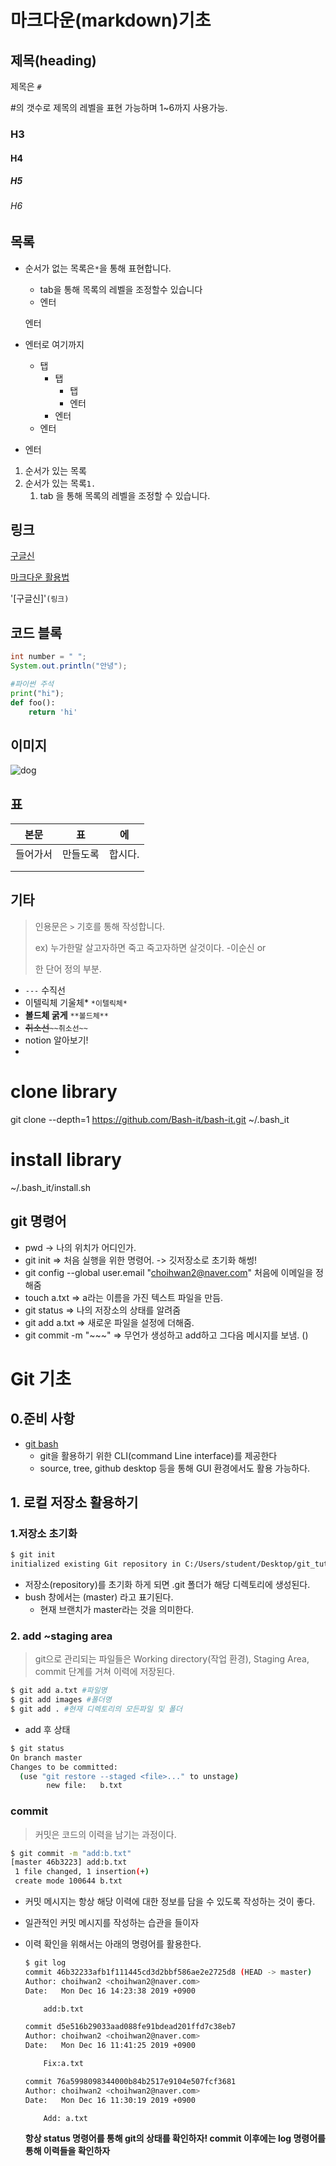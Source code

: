 # 마크다운(markdown)기초

## 제목(heading)

제목은 `#`

#의 갯수로 제목의 레벨을 표현 가능하며 1~6까지 사용가능.

### H3

#### H4

##### H5

###### H6



## 목록

* 순서가 없는 목록은`*`을 통해 표현합니다.

  * tab을 통해 목록의 레벨을 조정할수 있습니다
  * 엔터

  엔터

* 엔터로 여기까지

  * 탭
    * 탭	
      * 탭
      * 엔터
    * 엔터
  * 엔터

* 엔터

1.  순서가 있는 목록
2. 순서가 있는 목록`1.`
   1. tab 을 통해 목록의 레벨을 조정할 수 있습니다.

## 링크

[구글신](https://google.com)

[마크다운 활용법](https://guides.github.com/features/mastering-markdown/)

'[구글신]'`(링크)`

## 코드 블록

```java
int number = " ";
System.out.println("안녕");

```

```python
#파이썬 주석
print("hi");
def foo():
    return 'hi'
```

## 이미지

![dog](image/dog.jpg)

## 표

| 본문     | 표       | 에      |
| -------- | -------- | ------- |
| 들어가서 | 만들도록 | 합시다. |
|          |          |         |
|          |          |         |

## 기타

> 인용문은 `>` 기호를 통해 작성합니다. 
>
>  ex) 누가한말 살고자하면 죽고 죽고자하면 살것이다. -이순신 or
>
>  한 단어 정의 부분.

* `---` 수직선
* 이텔릭체 기울체* `*이텔릭체*`
* **볼드체 굵게** `**볼드체**`
* ~~취소선~~`~~취소선~~`
* notion 알아보기!
* 















# clone library

git clone --depth=1 https://github.com/Bash-it/bash-it.git ~/.bash_it
# install library
~/.bash_it/install.sh



## git 명령어

* pwd -> 나의 위치가 어디인가.
* git init => 처음 실행을 위한 명령어. -> 깃저장소로 초기화 해썽!
* git config --global user.email "choihwan2@naver.com" 처음에 이메일을 정해줌
* touch a.txt =>  a라는 이름을 가진 텍스트 파일을 만듬.
* git status => 나의 저장소의 상태를 알려줌
* git add a.txt => 새로운 파일을 설정에 더해줌.
* git commit -m "~~~" => 무언가 생성하고 add하고 그다음 메시지를 보냄. ()

# Git 기초

## 0.준비 사항

* [git bash](https://gitforwindows.org/)
  * git을 활용하기 위한 CLI(command Line interface)를 제공한다
  * source, tree, github desktop 등을 통해 GUI 환경에서도 활용 가능하다.

## 1. 로컬 저장소 활용하기

### 1.저장소 초기화

```bash
$ git init
initialized existing Git repository in C:/Users/student/Desktop/git_tutorial/.git/

```



* 저장소(repository)를 초기화 하게 되면 .git 폴더가 해당 디렉토리에 생성된다.
* bush 창에서는 (master) 라고 표기된다.
  * 현재 브랜치가 master라는 것을 의미한다.

### 2. add ~staging area

> git으로 관리되는 파일들은 Working directory(작업 환경), Staging Area, commit 단계를 거쳐 이력에 저장된다.

```bash
$ git add a.txt #파일명
$ git add images #폴더명
$ git add . #현재 디렉토리의 모든파일 및 폴더
```



* add 후 상태

```bash
$ git status
On branch master
Changes to be committed:
  (use "git restore --staged <file>..." to unstage)
        new file:   b.txt
```

### commit

> 커밋은 코드의 이력을 남기는 과정이다.

```bash
$ git commit -m "add:b.txt"
[master 46b3223] add:b.txt
 1 file changed, 1 insertion(+)
 create mode 100644 b.txt

```

* 커밋 메시지는 항상 해당 이력에 대한 정보를 담을 수 있도록 작성하는 것이 좋다.

* 일관적인 커밋 메시지를 작성하는 습관을 들이자

* 이력 확인을 위해서는 아래의 명령어를 활용한다.

  ```bash
  $ git log
  commit 46b32233afb1f111445cd3d2bbf586ae2e2725d8 (HEAD -> master)
  Author: choihwan2 <choihwan2@naver.com>
  Date:   Mon Dec 16 14:23:38 2019 +0900
  
      add:b.txt
  
  commit d5e516b29033aad088fe91bdead201ffd7c38eb7
  Author: choihwan2 <choihwan2@naver.com>
  Date:   Mon Dec 16 11:41:25 2019 +0900
  
      Fix:a.txt
  
  commit 76a5998098344000b84b2517e9104e507fcf3681
  Author: choihwan2 <choihwan2@naver.com>
  Date:   Mon Dec 16 11:30:19 2019 +0900
  
      Add: a.txt
  
  ```

  **항상 status 명령어를 통해 git의 상태를 확인하자! commit 이후에는 log 명령어를 통해 이력들을 확인하자**

